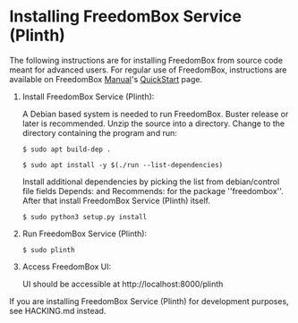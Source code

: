 # Installing FreedomBox Service (Plinth)

The following instructions are for installing FreedomBox from source code meant
for advanced users. For regular use of FreedomBox, instructions are available on
FreedomBox [Manual](https://wiki.debian.org/FreedomBox/Manual/)'s
[QuickStart](https://wiki.debian.org/FreedomBox/Manual/QuickStart) page.

1. Install FreedomBox Service (Plinth):

    A Debian based system is needed to run FreedomBox. Buster release or later
    is recommended. Unzip the source into a directory. Change to the directory
    containing the program and run:

    ```
    $ sudo apt build-dep .
    ```

    ```
    $ sudo apt install -y $(./run --list-dependencies)
    ```

    Install additional dependencies by picking the list from debian/control file
    fields Depends: and Recommends: for the package ''freedombox''. After that
    install FreedomBox Service (Plinth) itself.

    ```
    $ sudo python3 setup.py install
    ```

2.  Run FreedomBox Service (Plinth):

    ```
    $ sudo plinth
    ```

3.  Access FreedomBox UI:

    UI should be accessible at http://localhost:8000/plinth

If you are installing FreedomBox Service (Plinth) for development purposes, see
HACKING.md instead.

